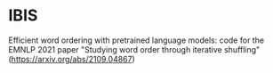 # IBIS
Efficient word ordering with pretrained language models: code for the EMNLP 2021 paper "Studying word order through iterative shuffling"
(https://arxiv.org/abs/2109.04867)
